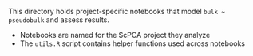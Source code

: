 This directory holds project-specific notebooks that model `bulk ~ pseudobulk` and assess results.

* Notebooks are named for the ScPCA project they analyze
* The `utils.R` script contains helper functions used across notebooks
